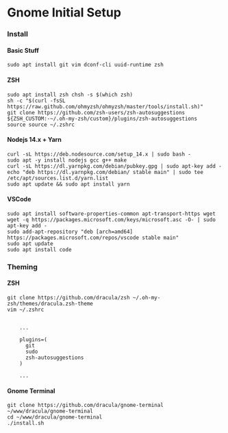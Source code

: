 # Gnome Initial Setup

### Install

#### Basic Stuff

```text
sudo apt install git vim dconf-cli uuid-runtime zsh
```

#### ZSH

```text
sudo apt install zsh chsh -s $(which zsh)
sh -c "$(curl -fsSL https://raw.github.com/ohmyzsh/ohmyzsh/master/tools/install.sh)"
git clone https://github.com/zsh-users/zsh-autosuggestions ${ZSH_CUSTOM:-~/.oh-my-zsh/custom}/plugins/zsh-autosuggestions
source source ~/.zshrc
```

#### Nodejs 14.x + Yarn

```text
curl -sL https://deb.nodesource.com/setup_14.x | sudo bash -
sudo apt -y install nodejs gcc g++ make
curl -sL https://dl.yarnpkg.com/debian/pubkey.gpg | sudo apt-key add -
echo "deb https://dl.yarnpkg.com/debian/ stable main" | sudo tee /etc/apt/sources.list.d/yarn.list
sudo apt update && sudo apt install yarn
```

#### VSCode

```text
sudo apt install software-properties-common apt-transport-https wget
wget -q https://packages.microsoft.com/keys/microsoft.asc -O- | sudo apt-key add -
sudo add-apt-repository "deb [arch=amd64] https://packages.microsoft.com/repos/vscode stable main"
sudo apt update
sudo apt install code
```

### Theming

#### ZSH

```text
git clone https://github.com/dracula/zsh ~/.oh-my-zsh/themes/dracula.zsh-theme
vim ~/.zshrc


    ...
    
    plugins=(
      git
      sudo
      zsh-autosuggestions
    )
    
    ...
```

#### Gnome Terminal

```text
git clone https://github.com/dracula/gnome-terminal ~/www/dracula/gnome-terminal
cd ~/www/dracula/gnome-terminal
./install.sh
```


